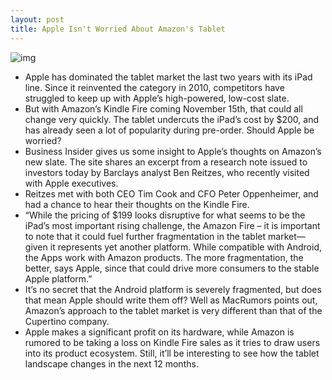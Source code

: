 ```yaml
---
layout: post
title: Apple Isn't Worried About Amazon's Tablet
---
```

![img](http://media.idownloadblog.com/wp-content/uploads/2011/11/amazon-kindle.jpg)
* Apple has dominated the tablet market the last two years with its iPad line. Since it reinvented the category in 2010, competitors have struggled to keep up with Apple’s high-powered, low-cost slate.
* But with Amazon’s Kindle Fire coming November 15th, that could all change very quickly. The tablet undercuts the iPad’s cost by $200, and has already seen a lot of popularity during pre-order. Should Apple be worried?
* Business Insider gives us some insight to Apple’s thoughts on Amazon’s new slate. The site shares an excerpt from a research note issued to investors today by Barclays analyst Ben Reitzes, who recently visited with Apple executives.
* Reitzes met with both CEO Tim Cook and CFO Peter Oppenheimer, and had a chance to hear their thoughts on the Kindle Fire.
* “While the pricing of $199 looks disruptive for what seems to be the iPad’s most important rising challenge, the Amazon Fire – it is important to note that it could fuel further fragmentation in the tablet market—given it represents yet another platform. While compatible with Android, the Apps work with Amazon products. The more fragmentation, the better, says Apple, since that could drive more consumers to the stable Apple platform.”
* It’s no secret that the Android platform is severely fragmented, but does that mean Apple should write them off? Well as MacRumors points out, Amazon’s approach to the tablet market is very different than that of the Cupertino company.
* Apple makes a significant profit on its hardware, while Amazon is rumored to be taking a loss on Kindle Fire sales as it tries to draw users into its product ecosystem. Still, it’ll be interesting to see how the tablet landscape changes in the next 12 months.

